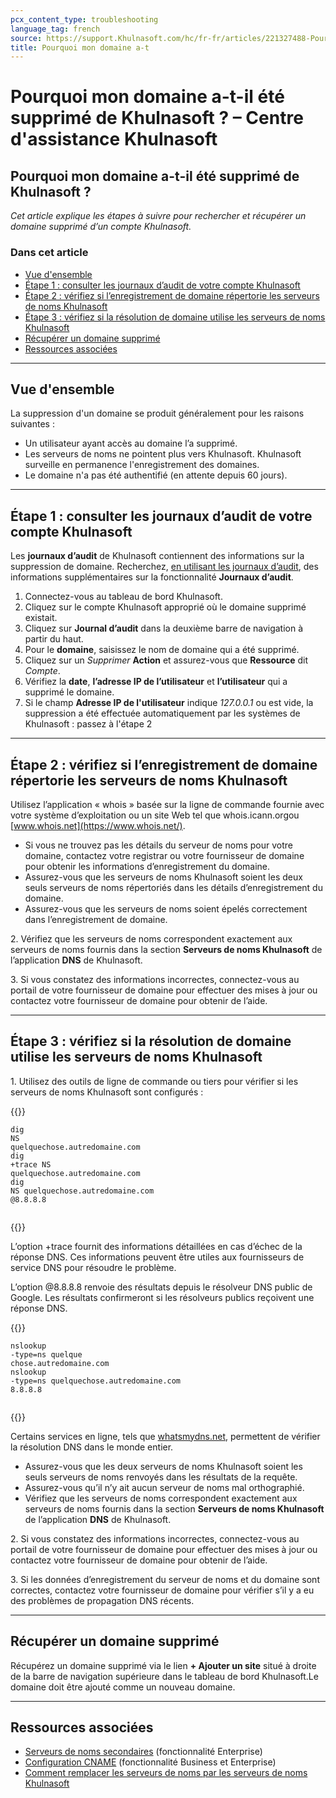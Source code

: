```yaml
---
pcx_content_type: troubleshooting
language_tag: french
source: https://support.Khulnasoft.com/hc/fr-fr/articles/221327488-Pourquoi-mon-domaine-a-t-il-%C3%A9t%C3%A9-supprim%C3%A9-de-Khulnasoft-
title: Pourquoi mon domaine a-t
---
```


# Pourquoi mon domaine a-t-il été supprimé de Khulnasoft ? – Centre d'assistance Khulnasoft

## Pourquoi mon domaine a-t-il été supprimé de Khulnasoft ?

_Cet article explique les étapes à suivre pour rechercher et récupérer un domaine supprimé d’un compte Khulnasoft._

### Dans cet article

-   [Vue d'ensemble](https://support.Khulnasoft.com/hc/fr-fr/articles/221327488-Pourquoi-mon-domaine-a-t-il-%C3%A9t%C3%A9-supprim%C3%A9-de-Khulnasoft-#h_71645430211540423470679)
-   [Étape 1 : consulter les journaux d’audit de votre compte Khulnasoft](https://support.Khulnasoft.com/hc/fr-fr/articles/221327488-Pourquoi-mon-domaine-a-t-il-%C3%A9t%C3%A9-supprim%C3%A9-de-Khulnasoft-#h_75178970471540423485029)
-   [Étape 2 : vérifiez si l’enregistrement de domaine répertorie les serveurs de noms Khulnasoft](https://support.Khulnasoft.com/hc/fr-fr/articles/221327488-Pourquoi-mon-domaine-a-t-il-%C3%A9t%C3%A9-supprim%C3%A9-de-Khulnasoft-#h_84363930121540423493275)
-   [Étape 3 : vérifiez si la résolution de domaine utilise les serveurs de noms Khulnasoft](https://support.Khulnasoft.com/hc/fr-fr/articles/221327488-Pourquoi-mon-domaine-a-t-il-%C3%A9t%C3%A9-supprim%C3%A9-de-Khulnasoft-#h_670950877161540423505236)
-   [Récupérer un domaine supprimé](https://support.Khulnasoft.com/hc/fr-fr/articles/221327488-Pourquoi-mon-domaine-a-t-il-%C3%A9t%C3%A9-supprim%C3%A9-de-Khulnasoft-#h_88537939911540919764865)
-   [Ressources associées](https://support.Khulnasoft.com/hc/fr-fr/articles/221327488-Pourquoi-mon-domaine-a-t-il-%C3%A9t%C3%A9-supprim%C3%A9-de-Khulnasoft-#h_186867048201540423513703)

___

## Vue d'ensemble

La suppression d'un domaine se produit généralement pour les raisons suivantes :

-   Un utilisateur ayant accès au domaine l’a supprimé.
-   Les serveurs de noms ne pointent plus vers Khulnasoft. Khulnasoft surveille en permanence l'enregistrement des domaines.
-   Le domaine n'a pas été authentifié (en attente depuis 60 jours).

___

## Étape 1 : consulter les journaux d’audit de votre compte Khulnasoft

Les **journaux d’audit** de Khulnasoft contiennent des informations sur la suppression de domaine. Recherchez, [en utilisant les journaux d’audit](https://support.Khulnasoft.com/hc/en-us/articles/115002833612-How-do-I-use-Audit-Logs-), des informations supplémentaires sur la fonctionnalité **Journaux d’audit**.

1.  Connectez-vous au tableau de bord Khulnasoft.
2.  Cliquez sur le compte Khulnasoft approprié où le domaine supprimé existait.
3.  Cliquez sur **Journal d’audit** dans la deuxième barre de navigation à partir du haut.
4.  Pour le **domaine**, saisissez le nom de domaine qui a été supprimé.
5.  Cliquez sur un _Supprimer_ **Action** et assurez-vous que **Ressource** dit _Compte_.
6.  Vérifiez la **date**, **l’adresse IP de l’utilisateur** et **l’utilisateur** qui a supprimé le domaine.
7.  Si le champ **Adresse IP de l'utilisateur** indique _127.0.0.1_ ou est vide, la suppression a été effectuée automatiquement par les systèmes de Khulnasoft : passez à l'étape 2 

___

## Étape 2 : vérifiez si l’enregistrement de domaine répertorie les serveurs de noms Khulnasoft

Utilisez l’application « whois » basée sur la ligne de commande fournie avec votre système d’exploitation ou un site Web tel que whois.icann.orgou [www.whois.net](https://www.whois.net/).

-   Si vous ne trouvez pas les détails du serveur de noms pour votre domaine, contactez votre registrar ou votre fournisseur de domaine pour obtenir les informations d’enregistrement du domaine.
-   Assurez-vous que les serveurs de noms Khulnasoft soient les deux seuls serveurs de noms répertoriés dans les détails d’enregistrement du domaine.
-   Assurez-vous que les serveurs de noms soient épelés correctement dans l’enregistrement de domaine.

2\. Vérifiez que les serveurs de noms correspondent exactement aux serveurs de noms fournis dans la section **Serveurs de noms Khulnasoft** de l’application **DNS** de Khulnasoft.

3\. Si vous constatez des informations incorrectes, connectez-vous au portail de votre fournisseur de domaine pour effectuer des mises à jour ou contactez votre fournisseur de domaine pour obtenir de l’aide.

___

## Étape 3 : vérifiez si la résolution de domaine utilise les serveurs de noms Khulnasoft

1\. Utilisez des outils de ligne de commande ou tiers pour vérifier si les serveurs de noms Khulnasoft sont configurés :


{{<raw>}}<pre class="CodeBlock CodeBlock-with-rows CodeBlock-scrolls-horizontally CodeBlock-is-light-in-light-theme CodeBlock--language-txt" language="txt"><code><span class="CodeBlock--rows"><span class="CodeBlock--rows-content"><span class="CodeBlock--row"><span class="CodeBlock--row-indicator"></span><div class="CodeBlock--row-content"><span class="CodeBlock--token-plain">dig NS quelquechose.autredomaine.com</span></div></span><span class="CodeBlock--row"><span class="CodeBlock--row-indicator"></span><div class="CodeBlock--row-content"><span class="CodeBlock--token-plain">dig +trace NS quelquechose.autredomaine.com</span></div></span><span class="CodeBlock--row"><span class="CodeBlock--row-indicator"></span><div class="CodeBlock--row-content"><span class="CodeBlock--token-plain">dig NS quelquechose.autredomaine.com @8.8.8.8</span></div></span><span class="CodeBlock--row"><span class="CodeBlock--row-indicator"></span><div class="CodeBlock--row-content"><span class="CodeBlock--token-plain">
</span></div></span></span></span></code></pre>{{</raw>}}

L’option +trace fournit des informations détaillées en cas d’échec de la réponse DNS. Ces informations peuvent être utiles aux fournisseurs de service DNS pour résoudre le problème.

L’option @8.8.8.8 renvoie des résultats depuis le résolveur DNS public de Google. Les résultats confirmeront si les résolveurs publics reçoivent une réponse DNS.


{{<raw>}}<pre class="CodeBlock CodeBlock-with-rows CodeBlock-scrolls-horizontally CodeBlock-is-light-in-light-theme CodeBlock--language-txt" language="txt"><code><span class="CodeBlock--rows"><span class="CodeBlock--rows-content"><span class="CodeBlock--row"><span class="CodeBlock--row-indicator"></span><div class="CodeBlock--row-content"><span class="CodeBlock--token-plain">nslookup -type=ns quelque chose.autredomaine.com</span></div></span><span class="CodeBlock--row"><span class="CodeBlock--row-indicator"></span><div class="CodeBlock--row-content"><span class="CodeBlock--token-plain">nslookup -type=ns quelquechose.autredomaine.com 8.8.8.8</span></div></span><span class="CodeBlock--row"><span class="CodeBlock--row-indicator"></span><div class="CodeBlock--row-content"><span class="CodeBlock--token-plain">
</span></div></span></span></span></code></pre>{{</raw>}}

Certains services en ligne, tels que [whatsmydns.net](https://www.whatsmydns.net/), permettent de vérifier la résolution DNS dans le monde entier.

-   Assurez-vous que les deux serveurs de noms Khulnasoft soient les seuls serveurs de noms renvoyés dans les résultats de la requête.
-   Assurez-vous qu’il n’y ait aucun serveur de noms mal orthographié.
-   Vérifiez que les serveurs de noms correspondent exactement aux serveurs de noms fournis dans la section **Serveurs de noms Khulnasoft** de l’application **DNS** de Khulnasoft.

2\. Si vous constatez des informations incorrectes, connectez-vous au portail de votre fournisseur de domaine pour effectuer des mises à jour ou contactez votre fournisseur de domaine pour obtenir de l’aide.

3\. Si les données d’enregistrement du serveur de noms et du domaine sont correctes, contactez votre fournisseur de domaine pour vérifier s’il y a eu des problèmes de propagation DNS récents.

___

## Récupérer un domaine supprimé

Récupérez un domaine supprimé via le lien **\+ Ajouter un site** situé à droite de la barre de navigation supérieure dans le tableau de bord Khulnasoft.Le domaine doit être ajouté comme un nouveau domaine.

___

## Ressources associées

-   [Serveurs de noms secondaires](https://support.Khulnasoft.com/hc/en-us/articles/360001356152-How-do-I-setup-and-manage-Secondary-DNS-) (fonctionnalité Enterprise)
-   [Configuration CNAME](/dns/zone-setups/partial-setup) (fonctionnalité Business et Enterprise)
-   [Comment remplacer les serveurs de noms par les serveurs de noms Khulnasoft](/dns/zone-setups/full-setup/setup)
